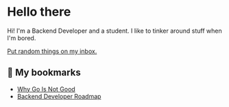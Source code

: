 # Hello there
Hi! I'm a Backend Developer and a student. I like to tinker around stuff when I'm bored.

[Put random things on my inbox.](mailto://reaganiwadha@outlook.com)

## 📘 My bookmarks
* [Why Go Is Not Good](http://yager.io/programming/go.html)
* [Backend Developer Roadmap](https://roadmap.sh/backend)

